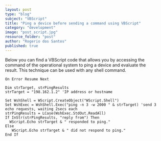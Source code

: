 ```yaml
---
layout: post
type: "blog"
subject: "VBScript"
title: "Ping a device before sending a command using VBScript"
category: "development"
image: "post_script.jpg"
resource_folder: "post"
author: "Rogerio dos Santos"
published: true
---
```


Below you can find a VBScript code that allows you by accessing the command of the operational system to ping a device and evaluate the result. This technique can be used with any shell command.

    On Error Resume Next

    Dim strTarget, strPingResults
    strTarget = "198.162.1.2" 'IP address or hostname

    Set WshShell = WScript.CreateObject("WScript.Shell")
    Set WshExec = WshShell.Exec("ping -n 3 -w 2000 " & strTarget) 'send 3 echo requests, waiting 2secs each
    strPingResults = LCase(WshExec.StdOut.ReadAll)
    If InStr(strPingResults, "reply from") Then
      WScript.Echo strTarget & " responded to ping."
    Else
       WScript.Echo strTarget & " did not respond to ping."
    End If


                    